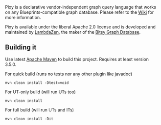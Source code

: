 Pixy is a declarative vendor-independent graph query language that works on any Blueprints-compatible graph database. 
Please refer to the [Wiki](https://github.com/lambdazen/pixy/wiki) for more information. 

Pixy is available under the liberal Apache 2.0 license and is developed and maintained by 
[LambdaZen](http://lambdazen.com), the maker of the [Bitsy Graph Database](https://github.com/lambdazen/bitsy).

## Building it

Use latest [Apache Maven](https://maven.apache.org/) to build this project. Requires at least version 3.5.0.

For quick build (runs no tests nor any other plugin like javadoc)

```
mvn clean install -Dtest=void
```

For UT-only build (will run UTs too)

```
mvn clean install
```

For full build (will run UTs and ITs)

```
mvn clean install -Dit
```

